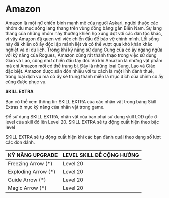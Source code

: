 # Amazon

Amazon là một nữ chiến binh mạnh mẽ của người Askari, người thuộc các nhóm du mục sống lang thang trên vùng đồng bằng gần Biển Nam. Sự lang thang của những nhóm này thường khiến họ xung đột với các dân tộc khác, vì vậy Amazon đã quen với việc chiến đấu để bảo vệ chính mình. Lối sống này đã khiến cô ấy độc lập mãnh liệt và có thể vượt qua khó khăn khắc nghiệt và đi du lịch. Trong khi kỹ năng sử dụng Cung của cô ấy ngang ngửa với kỹ năng của Rogues, Amazon cũng rất thành thạo trong việc sử dụng Giáo và Lao, cũng như chiến đấu tay đôi. Vũ khí Amazon là những vật phẩm mà chỉ Amazon mới có thể trang bị. Đây là những loại Cung, Lao và Giáo đặc biệt. Amazon được săn đón nhiều với tư cách là một lính đánh thuê, trong loại dịch vụ mà cô ấy sẽ trung thành miễn là mục đích của chính cô ấy cũng được phục vụ.

**SKILL EXTRA**

Bạn có thể xem thông tin SKILL EXTRA của các nhân vật trong bảng Skill Extras ở mục kỹ năng của nhân vật trong game.

Để sử dụng SKILL EXTRA, nhân vật của bạn phải sử dụng skill LOD gốc ở level của skill đó lên Level 20. SKILL EXTRA sẽ tự động xuất hiện theo bậc level

SKILL EXTRA sẽ tự động xuất hiện khi các bạn đánh quái theo dạng số lượt các đòn đánh.

| KỸ NĂNG UPGRADE      | LEVEL SKILL ĐỂ CỘNG HƯỞNG |
| -------------------- | ------------------------- |
| Freezing Arrow (\*)  | Level 20                  |
| Exploding Arrow (\*) | Level 20                  |
| Guide Arrow (\*)     | Level 20                  |
| Magic Arrow (\*)     | Level 20                  |
